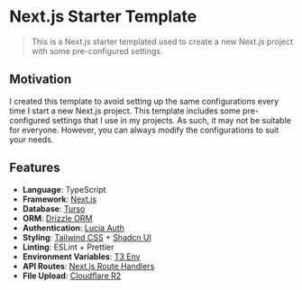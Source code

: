 # Next.js Starter Template

> This is a Next.js starter templated used to create a new Next.js project with some pre-configured settings.

## Motivation

I created this template to avoid setting up the same configurations every time I start a new Next.js project. This template includes some pre-configured settings that I use in my projects. As such, it may not be suitable for everyone. However, you can always modify the configurations to suit your needs.

## Features

-   **Language**: TypeScript
-   **Framework**: [Next.js](https://nextjs.org/)
-   **Database**: [Turso](https://turso.tech/)
-   **ORM**: [Drizzle ORM](https://orm.drizzle.team/)
-   **Authentication**: [Lucia Auth](https://lucia-auth.com/)
-   **Styling**: [Tailwind CSS](https://tailwindcss.com/) + [Shadcn UI](https://ui.shadcn.com/)
-   **Linting**: ESLint + Prettier
-   **Environment Variables**: [T3 Env](https://env.t3.gg/)
-   **API Routes**: [Next.js Route Handlers](https://nextjs.org/docs/app/building-your-application/routing/route-handlers)
-   **File Upload**: [Cloudflare R2](https://www.cloudflare.com/developer-platform/r2/)
